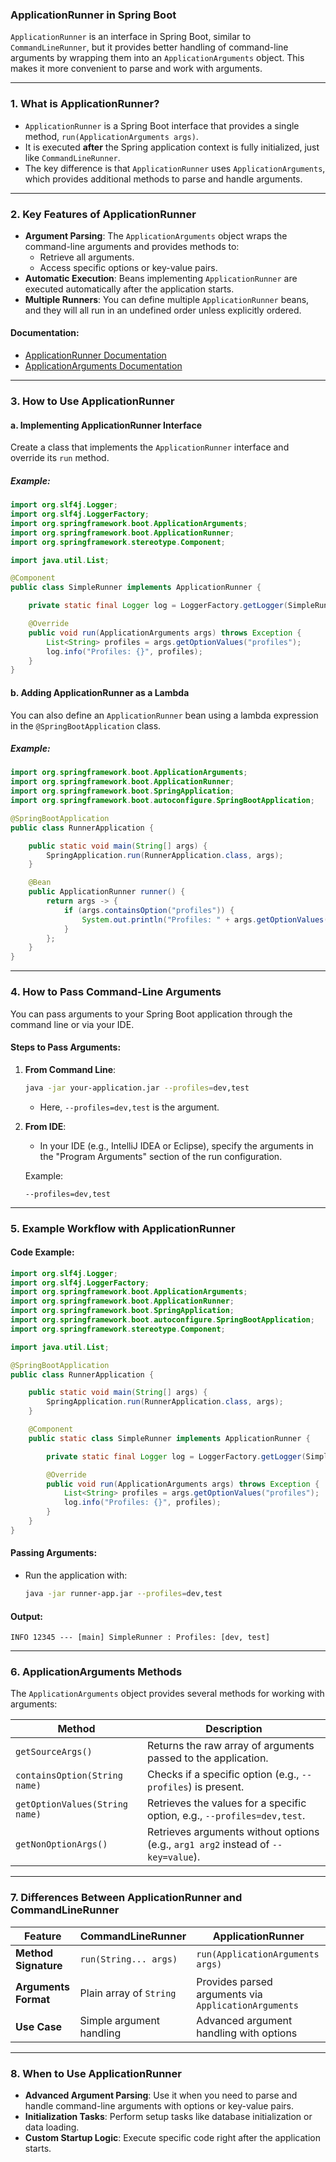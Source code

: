 ### **ApplicationRunner in Spring Boot**

`ApplicationRunner` is an interface in Spring Boot, similar to `CommandLineRunner`, but it provides better handling of command-line arguments by wrapping them into an `ApplicationArguments` object. This makes it more convenient to parse and work with arguments.

---

### **1. What is ApplicationRunner?**

- `ApplicationRunner` is a Spring Boot interface that provides a single method, `run(ApplicationArguments args)`.
- It is executed **after** the Spring application context is fully initialized, just like `CommandLineRunner`.
- The key difference is that `ApplicationRunner` uses `ApplicationArguments`, which provides additional methods to parse and handle arguments.

---

### **2. Key Features of ApplicationRunner**

- **Argument Parsing**: The `ApplicationArguments` object wraps the command-line arguments and provides methods to:
  - Retrieve all arguments.
  - Access specific options or key-value pairs.
- **Automatic Execution**: Beans implementing `ApplicationRunner` are executed automatically after the application starts.
- **Multiple Runners**: You can define multiple `ApplicationRunner` beans, and they will all run in an undefined order unless explicitly ordered.

#### **Documentation**:
- [ApplicationRunner Documentation](https://docs.spring.io/spring-boot/docs/current/api/org/springframework/boot/ApplicationRunner.html)
- [ApplicationArguments Documentation](https://docs.spring.io/spring-boot/docs/current/api/org/springframework/boot/ApplicationArguments.html)

---

### **3. How to Use ApplicationRunner**

#### **a. Implementing ApplicationRunner Interface**

Create a class that implements the `ApplicationRunner` interface and override its `run` method.

##### **Example**:
```java
import org.slf4j.Logger;
import org.slf4j.LoggerFactory;
import org.springframework.boot.ApplicationArguments;
import org.springframework.boot.ApplicationRunner;
import org.springframework.stereotype.Component;

import java.util.List;

@Component
public class SimpleRunner implements ApplicationRunner {

    private static final Logger log = LoggerFactory.getLogger(SimpleRunner.class);

    @Override
    public void run(ApplicationArguments args) throws Exception {
        List<String> profiles = args.getOptionValues("profiles");
        log.info("Profiles: {}", profiles);
    }
}
```

#### **b. Adding ApplicationRunner as a Lambda**

You can also define an `ApplicationRunner` bean using a lambda expression in the `@SpringBootApplication` class.

##### **Example**:
```java
import org.springframework.boot.ApplicationArguments;
import org.springframework.boot.ApplicationRunner;
import org.springframework.boot.SpringApplication;
import org.springframework.boot.autoconfigure.SpringBootApplication;

@SpringBootApplication
public class RunnerApplication {

    public static void main(String[] args) {
        SpringApplication.run(RunnerApplication.class, args);
    }

    @Bean
    public ApplicationRunner runner() {
        return args -> {
            if (args.containsOption("profiles")) {
                System.out.println("Profiles: " + args.getOptionValues("profiles"));
            }
        };
    }
}
```

---

### **4. How to Pass Command-Line Arguments**

You can pass arguments to your Spring Boot application through the command line or via your IDE.

#### **Steps to Pass Arguments**:

1. **From Command Line**:
   ```bash
   java -jar your-application.jar --profiles=dev,test
   ```
   - Here, `--profiles=dev,test` is the argument.

2. **From IDE**:
   - In your IDE (e.g., IntelliJ IDEA or Eclipse), specify the arguments in the "Program Arguments" section of the run configuration.

   Example:
   ```
   --profiles=dev,test
   ```
 
---

### **5. Example Workflow with ApplicationRunner**

#### **Code Example**:
```java
import org.slf4j.Logger;
import org.slf4j.LoggerFactory;
import org.springframework.boot.ApplicationArguments;
import org.springframework.boot.ApplicationRunner;
import org.springframework.boot.SpringApplication;
import org.springframework.boot.autoconfigure.SpringBootApplication;
import org.springframework.stereotype.Component;

import java.util.List;

@SpringBootApplication
public class RunnerApplication {

    public static void main(String[] args) {
        SpringApplication.run(RunnerApplication.class, args);
    }

    @Component
    public static class SimpleRunner implements ApplicationRunner {

        private static final Logger log = LoggerFactory.getLogger(SimpleRunner.class);

        @Override
        public void run(ApplicationArguments args) throws Exception {
            List<String> profiles = args.getOptionValues("profiles");
            log.info("Profiles: {}", profiles);
        }
    }
}
```

#### **Passing Arguments**:
- Run the application with:
  ```bash
  java -jar runner-app.jar --profiles=dev,test
  ```

#### **Output**:
```
INFO 12345 --- [main] SimpleRunner : Profiles: [dev, test]
```

---

### **6. ApplicationArguments Methods**

The `ApplicationArguments` object provides several methods for working with arguments:

| **Method**                    | **Description**                                                                 |
|--------------------------------|---------------------------------------------------------------------------------|
| `getSourceArgs()`              | Returns the raw array of arguments passed to the application.                   |
| `containsOption(String name)`  | Checks if a specific option (e.g., `--profiles`) is present.                    |
| `getOptionValues(String name)` | Retrieves the values for a specific option, e.g., `--profiles=dev,test`.        |
| `getNonOptionArgs()`           | Retrieves arguments without options (e.g., `arg1 arg2` instead of `--key=value`). |

---

### **7. Differences Between ApplicationRunner and CommandLineRunner**

| **Feature**                 | **CommandLineRunner**                      | **ApplicationRunner**                    |
|-----------------------------|--------------------------------------------|------------------------------------------|
| **Method Signature**         | `run(String... args)`                     | `run(ApplicationArguments args)`         |
| **Arguments Format**         | Plain array of `String`                   | Provides parsed arguments via `ApplicationArguments` |
| **Use Case**                 | Simple argument handling                  | Advanced argument handling with options  |

---

### **8. When to Use ApplicationRunner**

- **Advanced Argument Parsing**: Use it when you need to parse and handle command-line arguments with options or key-value pairs.
- **Initialization Tasks**: Perform setup tasks like database initialization or data loading.
- **Custom Startup Logic**: Execute specific code right after the application starts.

